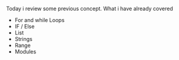 Today i review some previous concept.
What i have already covered

* For and while Loops
* IF / Else
* List
* Strings
* Range
* Modules

